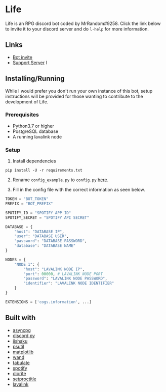 # Life
Life is an RPG discord bot coded by MrRandom#9258. Click the link below to invite it to your discord server and do `l-help` for more information.

## Links
* [Bot invite](https://discordapp.com/oauth2/authorize?client_id=628284183579721747&scope=bot&permissions=103926848)
* [Support Server](https://discord.gg/xP8xsHr)
l
## Installing/Running
While I would prefer you don't run your own instance of this bot, setup instructions will be provided for those wanting to contribute to the development of Life.

### Prerequisites
* Python3.7 or higher
* PostgreSQL database
* A running lavalink node

### Setup
1. Install dependencies
```
pip install -U -r requirements.txt
```
2. Rename `config_example.py` to `config.py` [here](https://github.com/iDevision/Life/tree/master/Life).

3. Fill in the config file with the correct information as seen below.
```python
TOKEN = "BOT_TOKEN"
PREFIX = "BOT_PREFIX"

SPOTIFY_ID = "SPOTIFY APP ID"
SPOTIFY_SECRET = "SPOTIFY API SECRET"

DATABASE = {
    "host": "DATABASE IP",
    "user": "DATABASE USER",
    "password": "DATABASE PASSWORD",
    "database": "DATABASE NAME"
}

NODES = {
    "NODE 1": {
        "host": "LAVALINK NODE IP",
        "port": 00000, # LAVALINK NODE PORT
        "password": "LAVALINK NODE PASSWORD",
        "identifier": "LAVALINK NODE IDENTIFIER"
    }
}

EXTENSIONS = ['cogs.information', ...]
```

## Built with
* [asyncpg](https://github.com/MagicStack/asyncpg)
* [discord.py](https://github.com/Rapptz/discord.py)
* [jishaku](https://github.com/Gorialis/jishaku)
* [psutil](https://github.com/giampaolo/psutil)
* [matplotlib](https://github.com/matplotlib/matplotlib)
* [wand](https://github.com/emcconville/wand)
* [tabulate](https://github.com/astanin/python-tabulate)
* [spotify](https://github.com/mental32/spotify.py)
* [diorite](https://github.com/iDevision/diorite)
* [setproctitle](https://github.com/dvarrazzo/py-setproctitle)
* [lavalink](https://github.com/Frederikam/Lavalink)

